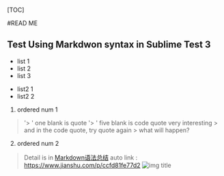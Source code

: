 [TOC]

#READ ME
## Test Using Markdwon syntax in Sublime Test 3

- list 1
- list 2
- list 3

+ list2 1
+ list2 2

1. ordered num 1

> '> ' one blank is quote
>     '>     ' five blank is code quote
>     very interesting
>     > and in the code quote, try quote again
>     >     what will happen?

2. ordered num 2

> Detail is in [Markdown语法总结](https://www.jianshu.com/p/ccfd81fe77d2)
> auto link : <https://www.jianshu.com/p/ccfd81fe77d2>
> ![img title](https://timgsa.baidu.com/timg?image&quality=80&size=b9999_10000&sec=1554408827159&di=3be148a884914e3b7e3ff4757b84f766&imgtype=0&src=http%3A%2F%2Fimg3.artron.net%2Fauction%2F2012%2Fart001246%2Fd%2Fart0012460147.jpg)

